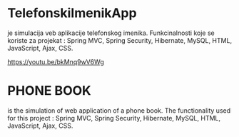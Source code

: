 # TelefonskiImenikApp

je simulacija veb aplikacije telefonskog imenika. Funkcinalnosti koje se koriste za projekat : Spring MVC, Spring Security, Hibernate, MySQL, HTML, JavaScript, Ajax, CSS.

https://youtu.be/bkMnq9wV6Wg


# PHONE BOOK

is the simulation of web application of a phone book. The functionality used for this project : Spring MVC, Spring Security, Hibernate, MySQL, HTML, JavaScript, Ajax, CSS.
